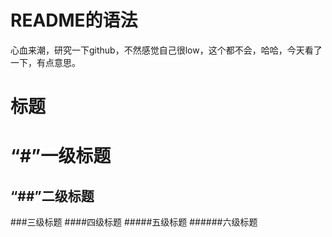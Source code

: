 # README的语法

心血来潮，研究一下github，不然感觉自己很low，这个都不会，哈哈，今天看了一下，有点意思。

# 标题

# “#”一级标题
## “##”二级标题
###三级标题
####四级标题
#####五级标题
######六级标题


